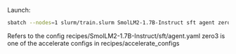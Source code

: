 Launch:
```bash
sbatch --nodes=1 slurm/train.slurm SmolLM2-1.7B-Instruct sft agent zero3
```
Refers to the config  recipes/SmolLM2-1.7B-Instruct/sft/agent.yaml
zero3 is one of the accelerate configs in recipes/accelerate_configs